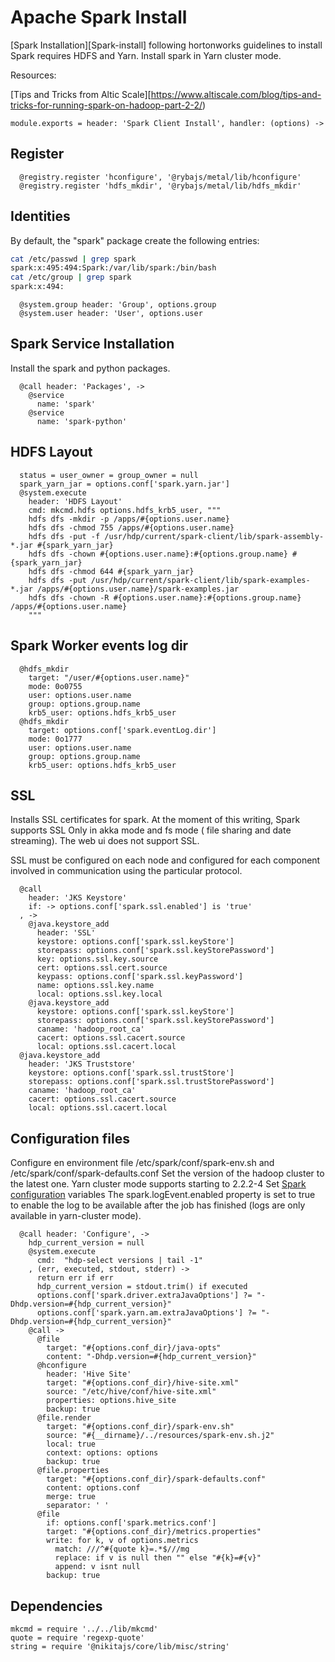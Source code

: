 
# Apache Spark Install

[Spark Installation][Spark-install] following hortonworks guidelines to install
Spark requires HDFS and Yarn. Install spark in Yarn cluster mode.

Resources:

[Tips and Tricks from Altic Scale][https://www.altiscale.com/blog/tips-and-tricks-for-running-spark-on-hadoop-part-2-2/)   

    module.exports = header: 'Spark Client Install', handler: (options) ->

## Register

      @registry.register 'hconfigure', '@rybajs/metal/lib/hconfigure'
      @registry.register 'hdfs_mkdir', '@rybajs/metal/lib/hdfs_mkdir'

## Identities

By default, the "spark" package create the following entries:

```bash
cat /etc/passwd | grep spark
spark:x:495:494:Spark:/var/lib/spark:/bin/bash
cat /etc/group | grep spark
spark:x:494:
```

      @system.group header: 'Group', options.group
      @system.user header: 'User', options.user

## Spark Service Installation

Install the spark and python packages.

      @call header: 'Packages', ->
        @service
          name: 'spark'
        @service
          name: 'spark-python'

## HDFS Layout

      status = user_owner = group_owner = null
      spark_yarn_jar = options.conf['spark.yarn.jar']
      @system.execute
        header: 'HDFS Layout'
        cmd: mkcmd.hdfs options.hdfs_krb5_user, """
        hdfs dfs -mkdir -p /apps/#{options.user.name}
        hdfs dfs -chmod 755 /apps/#{options.user.name}
        hdfs dfs -put -f /usr/hdp/current/spark-client/lib/spark-assembly-*.jar #{spark_yarn_jar}
        hdfs dfs -chown #{options.user.name}:#{options.group.name} #{spark_yarn_jar}
        hdfs dfs -chmod 644 #{spark_yarn_jar}
        hdfs dfs -put /usr/hdp/current/spark-client/lib/spark-examples-*.jar /apps/#{options.user.name}/spark-examples.jar
        hdfs dfs -chown -R #{options.user.name}:#{options.group.name} /apps/#{options.user.name}
        """

## Spark Worker events log dir

      @hdfs_mkdir
        target: "/user/#{options.user.name}"
        mode: 0o0755
        user: options.user.name
        group: options.group.name
        krb5_user: options.hdfs_krb5_user
      @hdfs_mkdir
        target: options.conf['spark.eventLog.dir']
        mode: 0o1777
        user: options.user.name
        group: options.group.name
        krb5_user: options.hdfs_krb5_user

## SSL

Installs SSL certificates for spark. At the moment of this writing, Spark
supports SSL Only in akka mode and fs mode ( file sharing and date streaming).
The web ui does not support SSL.

SSL must be configured on each node and configured for each component involved
in communication using the particular protocol.

      @call
        header: 'JKS Keystore'
        if: -> options.conf['spark.ssl.enabled'] is 'true'
      , ->
        @java.keystore_add
          header: 'SSL'
          keystore: options.conf['spark.ssl.keyStore']
          storepass: options.conf['spark.ssl.keyStorePassword']
          key: options.ssl.key.source
          cert: options.ssl.cert.source
          keypass: options.conf['spark.ssl.keyPassword']
          name: options.ssl.key.name
          local: options.ssl.key.local
        @java.keystore_add
          keystore: options.conf['spark.ssl.keyStore']
          storepass: options.conf['spark.ssl.keyStorePassword']
          caname: 'hadoop_root_ca'
          cacert: options.ssl.cacert.source
          local: options.ssl.cacert.local
      @java.keystore_add
        header: 'JKS Truststore'
        keystore: options.conf['spark.ssl.trustStore']
        storepass: options.conf['spark.ssl.trustStorePassword']
        caname: 'hadoop_root_ca'
        cacert: options.ssl.cacert.source
        local: options.ssl.cacert.local

## Configuration files

Configure en environment file /etc/spark/conf/spark-env.sh and /etc/spark/conf/spark-defaults.conf
Set the version of the hadoop cluster to the latest one. Yarn cluster mode supports starting to 2.2.2-4
Set [Spark configuration][spark-conf] variables
The spark.logEvent.enabled property is set to true to enable the log to be available after the job
has finished (logs are only available in yarn-cluster mode). 

      @call header: 'Configure', ->
        hdp_current_version = null
        @system.execute
          cmd:  "hdp-select versions | tail -1"
        , (err, executed, stdout, stderr) ->
          return err if err
          hdp_current_version = stdout.trim() if executed
          options.conf['spark.driver.extraJavaOptions'] ?= "-Dhdp.version=#{hdp_current_version}"
          options.conf['spark.yarn.am.extraJavaOptions'] ?= "-Dhdp.version=#{hdp_current_version}"
        @call ->
          @file
            target: "#{options.conf_dir}/java-opts"
            content: "-Dhdp.version=#{hdp_current_version}"
          @hconfigure
            header: 'Hive Site'
            target: "#{options.conf_dir}/hive-site.xml"
            source: "/etc/hive/conf/hive-site.xml"
            properties: options.hive_site
            backup: true
          @file.render
            target: "#{options.conf_dir}/spark-env.sh"
            source: "#{__dirname}/../resources/spark-env.sh.j2"
            local: true
            context: options: options
            backup: true
          @file.properties
            target: "#{options.conf_dir}/spark-defaults.conf"
            content: options.conf
            merge: true
            separator: ' '
          @file
            if: options.conf['spark.metrics.conf']
            target: "#{options.conf_dir}/metrics.properties"
            write: for k, v of options.metrics
              match: ///^#{quote k}=.*$///mg
              replace: if v is null then "" else "#{k}=#{v}"
              append: v isnt null
            backup: true

## Dependencies

    mkcmd = require '../../lib/mkcmd'
    quote = require 'regexp-quote'
    string = require '@nikitajs/core/lib/misc/string'

[spark-conf]:https://spark.apache.org/docs/latest/configuration.html
